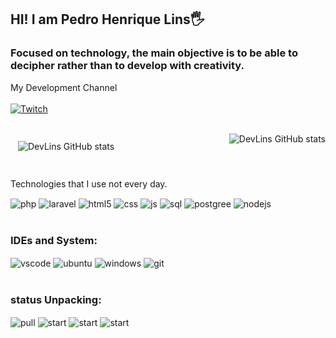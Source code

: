 ## HI! I am Pedro Henrique Lins🖐️

### Focused on technology, the main objective is to be able to decipher rather than to develop with creativity.

 My Development Channel
<br/><br/>
[![Twitch](https://img.shields.io/badge/Twitch-9146FF?style=for-the-badge&logo=twitch&logoColor=white)](https://www.twitch.tv/bililinsdev)
<br/> <br/>
<div style="display: flex; justify-content: space-between;">
    <img style="margin: 12px;" src="https://github-readme-stats.vercel.app/api?username=Pedrolins157&show_icons=true&theme=dracula&count_private=true" alt="DevLins GitHub stats" />
    <img src="https://github-readme-stats.vercel.app/api/top-langs/?username=Pedrolins157&theme=dracula" alt="DevLins GitHub stats" />
</div>
<br/>

 Technologies that I use not every day.
<div style="display: inline_block">
  <img align="center" alt="php" src="https://img.shields.io/badge/PHP-777BB4?style=for-the-badge&logo=php&logoColor=white" />
  <img align="center" alt="laravel" src="https://img.shields.io/badge/Laravel-FF2D20?style=for-the-badge&logo=laravel&logoColor=white" />
  <img align="center" alt="html5" src="https://img.shields.io/badge/HTML5-E34F26?style=for-the-badge&logo=html5&logoColor=white" />
  <img align="center" alt="css" src="https://img.shields.io/badge/CSS3-1572B6?style=for-the-badge&logo=css3&logoColor=white" />
  <img align="center" alt="js" src="https://img.shields.io/badge/JavaScript-F7DF1E?style=for-the-badge&logo=javascript&logoColor=black" />
  <img align="center" alt="sql" src="https://img.shields.io/badge/MySQL-00000F?style=for-the-badge&logo=mysql&logoColor=white" />
  <img align="center" alt="postgree" src="https://img.shields.io/badge/PostgreSQL-316192?style=for-the-badge&logo=postgresql&logoColor=white" />
  <img align="center" alt="nodejs" src="https://img.shields.io/badge/Node.js-43853D?style=for-the-badge&logo=node.js&logoColor=white" />
</div><br/>



### IDEs and System:
<div style="display: inline_block">
  <img align="center" alt="vscode" src="https://img.shields.io/badge/Made%20for-VSCode-1f425f.svg" />
 <img align="center" alt="ubuntu" src="https://img.shields.io/badge/Ubuntu-E95420?style=for-the-badge&logo=ubuntu&logoColor=white" />
 <img align="center" alt="windows" src="https://img.shields.io/badge/Windows-0078D6?style=for-the-badge&logo=windows&logoColor=white" />
 <img align="center" alt="git" src="https://img.shields.io/badge/GitHub-100000?style=for-the-badge&logo=github&logoColor=white" />
</div><br/>

### status Unpacking:

<div style="display: inline_block">
  <img align="center" alt="pull" src="https://img.shields.io/github/issues-pr/Pedrolins157/Portflio-PHP-laravel.svg" />
  <img align="center" alt="start" src="https://img.shields.io/github/stars/Pedrolins157/Portflio-PHP-laravel.svg" />
  <img align="center" alt="start" src="https://img.shields.io/github/downloads/Pedrolins157/Portflio-PHP-laravel/total.svg" />
 
  <img align="center" alt="start" src="https://img.shields.io/github/followers/Pedrolins157.svg?style=social&label=Follow&maxAge=2592000" />
 
</div><br/>

